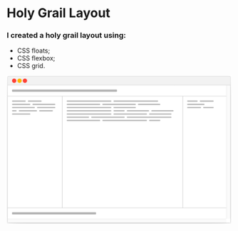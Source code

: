 # Holy Grail Layout
### I created a holy grail layout using:
* CSS floats;
* CSS flexbox;
* CSS grid.

![Holy Grail Layout](Images/holy-grail.png)
